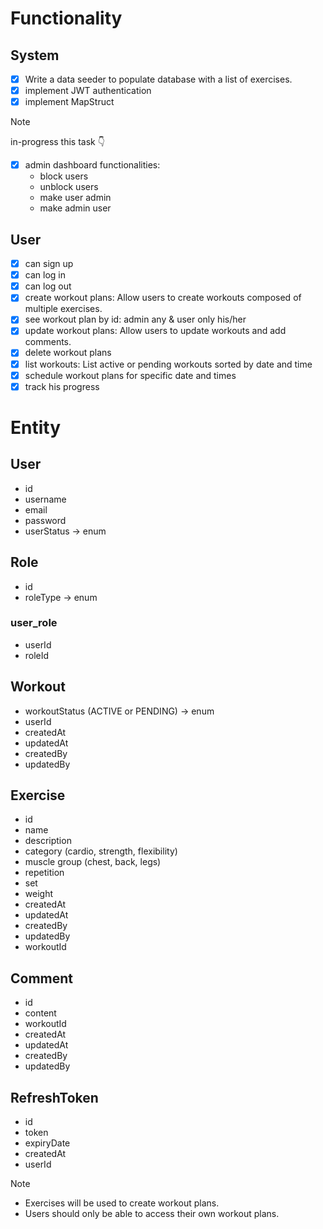 # Functionality
## System
- [x] Write a data seeder to populate database with a list of exercises.
- [x] implement JWT authentication
- [x] implement MapStruct

> [!NOTE]
> in-progress this task 👇
- [x] admin dashboard functionalities:
    * block users
    * unblock users
    - make user admin
    * make admin user

## User
- [x] can sign up
- [x] can log in
- [x] can log out
- [x] create workout plans: Allow users to create workouts composed of multiple exercises.
- [x] see workout plan by id: admin any & user only his/her
- [x] update workout plans: Allow users to update workouts and add comments.
- [x] delete workout plans
- [x] list workouts:  List active or pending workouts sorted by date and time
- [x] schedule workout plans for specific date and times
- [x] track his progress

# Entity
## User
* id
* username
* email
* password
* userStatus -> enum

## Role
* id
* roleType -> enum

### user_role
* userId
* roleId

## Workout
* workoutStatus (ACTIVE or PENDING) -> enum
* userId
* createdAt
* updatedAt
* createdBy
* updatedBy

## Exercise
* id
* name
* description
* category (cardio, strength, flexibility)
* muscle group (chest, back, legs)
* repetition
* set
* weight
* createdAt
* updatedAt
* createdBy
* updatedBy
* workoutId

## Comment
* id
* content
* workoutId
* createdAt
* updatedAt
* createdBy
* updatedBy

## RefreshToken
* id
* token
* expiryDate
* createdAt
* userId

> [!NOTE]
> * Exercises will be used to create workout plans.
> * Users should only be able to access their own workout plans.

